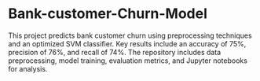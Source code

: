 # Bank-customer-Churn-Model
This project predicts bank customer churn using preprocessing techniques and an optimized SVM classifier. Key results include an accuracy of 75%, precision of 76%, and recall of 74%. The repository includes data preprocessing, model training, evaluation metrics, and Jupyter notebooks for analysis.
